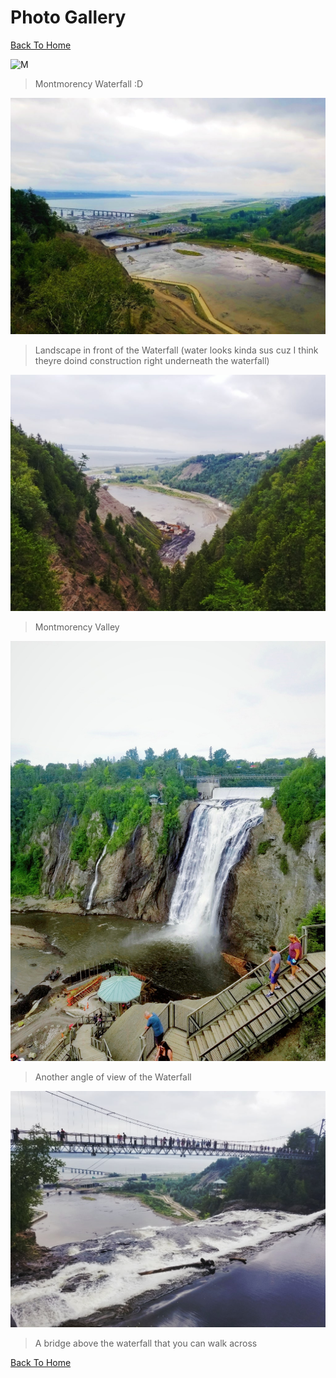 # Photo Gallery

[Back To Home](/index.md)

![M](/quebecphotos/Montmorencywaterfall.jpg)
>Montmorency Waterfall :D

![Landscape](/quebecphotos/Landscape1.jpg)
>Landscape in front of the Waterfall (water looks kinda sus cuz I think theyre doind construction right underneath the waterfall)

![Valley](/quebecphotos/Montmorency_Valley.jpg)
>Montmorency Valley

![2waterfall](/quebecphotos/Waterfall2.jpg)
>Another angle of view of the Waterfall

![Bridge](/quebecphotos/Bridgeee.jpg)
>A bridge above the waterfall that you can walk across

[Back To Home](/index.md)